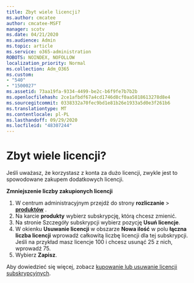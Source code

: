 ```yaml
---
title: Zbyt wiele licencji?
ms.author: cmcatee
author: cmcatee-MSFT
manager: scotv
ms.date: 04/21/2020
ms.audience: Admin
ms.topic: article
ms.service: o365-administration
ROBOTS: NOINDEX, NOFOLLOW
localization_priority: Normal
ms.collection: Adm_O365
ms.custom:
- "540"
- "1500027"
ms.assetid: 73aa19fa-9334-4499-be2c-b6f9fe7b7b2b
ms.openlocfilehash: 2ce1afbdf67a4cd1746d8cf0aa5818613278d8e4
ms.sourcegitcommit: 0338332a70fec9bd1e81b26e1933a5d0e3f261b6
ms.translationtype: MT
ms.contentlocale: pl-PL
ms.lasthandoff: 09/29/2020
ms.locfileid: "48307244"
---
```

# <a name="too-many-licenses"></a>Zbyt wiele licencji?

Jeśli uważasz, że korzystasz z konta za dużo licencji, zwykle jest to spowodowane zakupem dodatkowych licencji.
  
**Zmniejszenie liczby zakupionych licencji**
  
1. W centrum administracyjnym przejdź do strony **rozliczanie** \> **[produktów](https://go.microsoft.com/fwlink/p/?linkid=842054)** .
2. Na karcie **produkty** wybierz subskrypcję, którą chcesz zmienić.
3. Na stronie Szczegóły subskrypcji wybierz pozycję **Usuń licencje**.
4. W okienku **Usuwanie licencji** w obszarze **Nowa ilość** w polu **łączna liczba licencji** wprowadź całkowitą liczbę licencji dla tej subskrypcji. Jeśli na przykład masz licencje 100 i chcesz usunąć 25 z nich, wprowadź 75.
5. Wybierz **Zapisz**.

Aby dowiedzieć się więcej, zobacz [kupowanie lub usuwanie licencji subskrypcyjnych](https://docs.microsoft.com/microsoft-365/commerce/licenses/buy-licenses).
